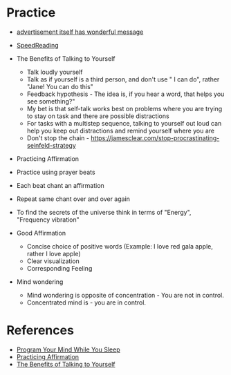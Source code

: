 # Practice
* [advertisement itself has wonderful message](http://mindvalley.com)
* [SpeedReading](../tools/speed_read.md)
* The Benefits of Talking to Yourself
  * Talk loudly yourself
  * Talk as if yourself is a third person, and don't use " I can do", rather "Jane! You can do this"
  * Feedback hypothesis - The idea is, if you hear a word, that helps you see something?"
  * My bet is that self-talk works best on problems where you are trying to stay on task and there are possible distractions
  * For tasks with a multistep sequence, talking to yourself out loud can help you keep out distractions and remind yourself where you are
  * Don't stop the chain - https://jamesclear.com/stop-procrastinating-seinfeld-strategy

* Practicing Affirmation
 * Practice using prayer beats
 * Each beat chant an affirmation
 * Repeat same chant over and over again
 * To find the secrets of the universe think in terms of "Energy", "Frequency vibration"
 * Good Affirmation
   * Concise choice of positive words (Example: I love red gala apple, rather I love apple)
   * Clear visualization
   * Corresponding Feeling   
* Mind wondering
  * Mind wondering is opposite of concentration - You are not in control.
  * Concentrated mind is - you are in control.
     
# References
* [Program Your Mind While You Sleep](https://www.youtube.com/watch?v=X_MDb0HzFE0)
* [Practicing Affirmation](https://www.youtube.com/watch?v=Gku2OodrnQ0)
* [The Benefits of Talking to Yourself](https://mobile.nytimes.com/2017/06/08/smarter-living/benefits-of-talking-to-yourself-self-talk.html)   
